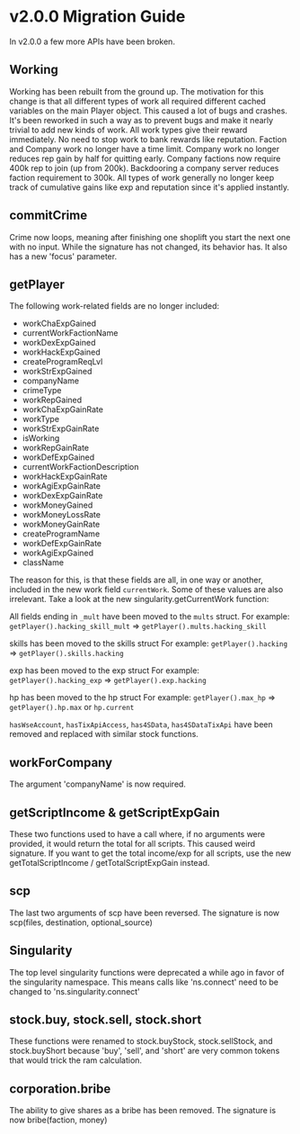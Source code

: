 # v2.0.0 Migration Guide

In v2.0.0 a few more APIs have been broken.

## Working

Working has been rebuilt from the ground up. The motivation for this change is that all
different types of work all required different cached variables on the main Player object.
This caused a lot of bugs and crashes. It's been reworked in such a way as to prevent bugs
and make it nearly trivial to add new kinds of work.
All work types give their reward immediately. No need to stop work to bank rewards like reputation.
Faction and Company work no longer have a time limit.
Company work no longer reduces rep gain by half for quitting early.
Company factions now require 400k rep to join (up from 200k).
Backdooring a company server reduces faction requirement to 300k.
All types of work generally no longer keep track of cumulative gains like exp and reputation since it's applied instantly.

## commitCrime

Crime now loops, meaning after finishing one shoplift you start the next one with no input. While the signature
has not changed, its behavior has. It also has a new 'focus' parameter.

## getPlayer

The following work-related fields are no longer included:

- workChaExpGained
- currentWorkFactionName
- workDexExpGained
- workHackExpGained
- createProgramReqLvl
- workStrExpGained
- companyName
- crimeType
- workRepGained
- workChaExpGainRate
- workType
- workStrExpGainRate
- isWorking
- workRepGainRate
- workDefExpGained
- currentWorkFactionDescription
- workHackExpGainRate
- workAgiExpGainRate
- workDexExpGainRate
- workMoneyGained
- workMoneyLossRate
- workMoneyGainRate
- createProgramName
- workDefExpGainRate
- workAgiExpGained
- className

The reason for this, is that these fields are all, in one way or another, included in the new work field `currentWork`.
Some of these values are also irrelevant.
Take a look at the new singularity.getCurrentWork function:

All fields ending in `_mult` have been moved to the `mults` struct.
For example: `getPlayer().hacking_skill_mult` => `getPlayer().mults.hacking_skill`

skills has been moved to the skills struct
For example: `getPlayer().hacking` => `getPlayer().skills.hacking`

exp has been moved to the exp struct
For example: `getPlayer().hacking_exp` => `getPlayer().exp.hacking`

hp has been moved to the hp struct
For example: `getPlayer().max_hp` => `getPlayer().hp.max` or `hp.current`

`hasWseAccount`, `hasTixApiAccess`, `has4SData`, `has4SDataTixApi` have been removed and replaced with similar stock functions.

## workForCompany

The argument 'companyName' is now required.

## getScriptIncome & getScriptExpGain

These two functions used to have a call where, if no arguments were provided, it would return the total for all scripts. This caused weird signature.
If you want to get the total income/exp for all scripts, use the new getTotalScriptIncome / getTotalScriptExpGain instead.

## scp

The last two arguments of scp have been reversed. The signature is now scp(files, destination, optional_source)

## Singularity

The top level singularity functions were deprecated a while ago in favor of the singularity namespace.
This means calls like 'ns.connect' need to be changed to 'ns.singularity.connect'

## stock.buy, stock.sell, stock.short

These functions were renamed to stock.buyStock, stock.sellStock, and stock.buyShort because 'buy', 'sell', and 'short'
are very common tokens that would trick the ram calculation.

## corporation.bribe

The ability to give shares as a bribe has been removed. The signature is now bribe(faction, money)
